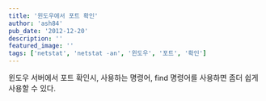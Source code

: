 ```yaml
---
title: '윈도우에서 포트 확인'
author: 'ash84'
pub_date: '2012-12-20'
description: ''
featured_image: ''
tags: ['netstat', 'netstat -an', '윈도우', '포트', '확인']
---
```



<script src="https://gist.github.com/4343052.js"></script>

<span style="font-size: 11pt;">윈도우 서버에서 포트 확인시, 사용하는 명령어, find 명령어를 사용하면 좀더 쉽게 사용할 수 있다.</span>



